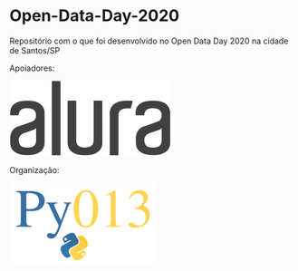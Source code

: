 # Open-Data-Day-2020
Repositório com o que foi desenvolvido no Open Data Day 2020 na cidade de Santos/SP

Apoiadores: 

![](https://github.com/Py013/Open-Data-Day-2020/blob/master/alura.png)

Organização:

![](https://github.com/Py013/Open-Data-Day-2020/blob/master/py013_git.png)
